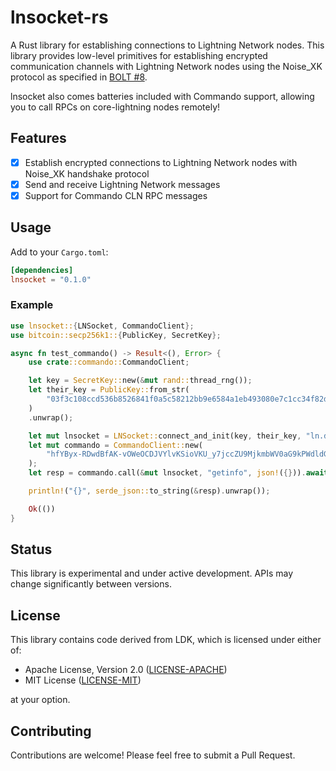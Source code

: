 # lnsocket-rs

A Rust library for establishing connections to Lightning Network nodes. This library provides low-level primitives for establishing encrypted communication channels with Lightning Network nodes using the Noise_XK protocol as specified in [BOLT #8](https://github.com/lightning/bolts/blob/master/08-transport.md).

lnsocket also comes batteries included with Commando support, allowing you to call RPCs on core-lightning nodes remotely!

## Features

- [x] Establish encrypted connections to Lightning Network nodes with Noise_XK handshake protocol
- [x] Send and receive Lightning Network messages
- [x] Support for Commando CLN RPC messages

## Usage

Add to your `Cargo.toml`:

```toml
[dependencies]
lnsocket = "0.1.0"
```

### Example

```rust
use lnsocket::{LNSocket, CommandoClient};
use bitcoin::secp256k1::{PublicKey, SecretKey};

async fn test_commando() -> Result<(), Error> {
    use crate::commando::CommandoClient;

    let key = SecretKey::new(&mut rand::thread_rng());
    let their_key = PublicKey::from_str(
        "03f3c108ccd536b8526841f0a5c58212bb9e6584a1eb493080e7c1cc34f82dad71",
    )
    .unwrap();

    let mut lnsocket = LNSocket::connect_and_init(key, their_key, "ln.damus.io:9735").await?;
    let mut commando = CommandoClient::new(
        "hfYByx-RDwdBfAK-vOWeOCDJVYlvKSioVKU_y7jccZU9MjkmbWV0aG9kPWdldGluZm8=",
    );
    let resp = commando.call(&mut lnsocket, "getinfo", json!({})).await?;

    println!("{}", serde_json::to_string(&resp).unwrap());

    Ok(())
}

```

## Status

This library is experimental and under active development. APIs may change significantly between versions.

## License

This library contains code derived from LDK, which is licensed under either of:

- Apache License, Version 2.0 ([LICENSE-APACHE](http://www.apache.org/licenses/LICENSE-2.0))
- MIT License ([LICENSE-MIT](http://opensource.org/licenses/MIT))

at your option.

## Contributing

Contributions are welcome! Please feel free to submit a Pull Request.
